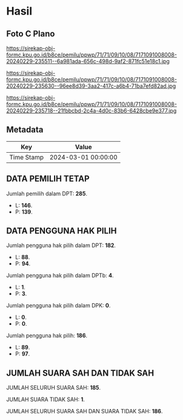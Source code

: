 # Hasil

## Foto C Plano

https://sirekap-obj-formc.kpu.go.id/b8ce/pemilu/ppwp/71/71/09/10/08/7171091008008-20240229-235511--6a981ada-656c-498d-9af2-871fc51e18c1.jpg

https://sirekap-obj-formc.kpu.go.id/b8ce/pemilu/ppwp/71/71/09/10/08/7171091008008-20240229-235630--96ee8d39-3aa2-417c-a6b4-71ba7efd82ad.jpg

https://sirekap-obj-formc.kpu.go.id/b8ce/pemilu/ppwp/71/71/09/10/08/7171091008008-20240229-235718--21fbbcbd-2c4a-4d0c-83b6-6428cbe9e377.jpg


## Metadata

| Key        | Value               |
| ---------- | ------------------- |
| Time Stamp | 2024-03-01 00:00:00 |


## DATA PEMILIH TETAP

Jumlah pemilih dalam DPT: **285**.
 * L: **146**.
 * P: **139**.

## DATA PENGGUNA HAK PILIH

Jumlah pengguna hak pilih dalam DPT: **182**.
 * L: **88**.
 * P: **94**.

Jumlah pengguna hak pilih dalam DPTb: **4**.
 * L: **1**.
 * P: **3**.

Jumlah pengguna hak pilih dalam DPK: **0**.
 * L: **0**.
 * P: **0**.

Jumlah pengguna hak pilih: **186**.
 * L: **89**.
 * P: **97**.

## JUMLAH SUARA SAH DAN TIDAK SAH

JUMLAH SELURUH SUARA SAH: **185**.

JUMLAH SUARA TIDAK SAH: **1**.

JUMLAH SELURUH SUARA SAH DAN SUARA TIDAK SAH: **186**.


